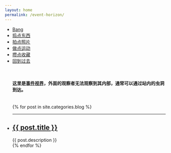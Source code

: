 ```yaml
---
layout: home
permalink: /event-horizon/
---
```


<div class="index-content col6">
    <div class="section">
        <ul class="artical-cate">
            <li class="on"><a href="/event-horizon"><span>Bang</span></a></li>
            <li><a href="/gadgets"><span>捣点东西</span></a></li>
            <li><a href="/photographs"><span>拍点照片</span></a></li>
            <li><a href="/sports"><span>做点运动</span></a></li>
            <li><a href="/collections"><span>攒点收藏</span></a></li>
            <li><a href="/archive"><span>回到过去</span></a></li>
        </ul>
        <div class="cate-bar"><span id="cateBar"></span></div>
        <ul class="artical-list">
        <br>
        <h4>这里是<a href="https://zh.wikipedia.org/wiki/%E4%BA%8B%E4%BB%B6%E8%A6%96%E7%95%8C">事件视界</a>，外面的观察者无法观察到其内部，通常可以通过站内的虫洞到达。</h4>
        <br>
        {% for post in site.categories.blog %}
            <hr>
            <li>
                <h2>
                    <a href="{{ post.url }}">{{ post.title }}</a>
                </h2>
                <div class="title-desc">{{ post.description }}</div>
            </li>
        {% endfor %}
        </ul>
    </div>
    <div class="aside">
    </div>
</div>
